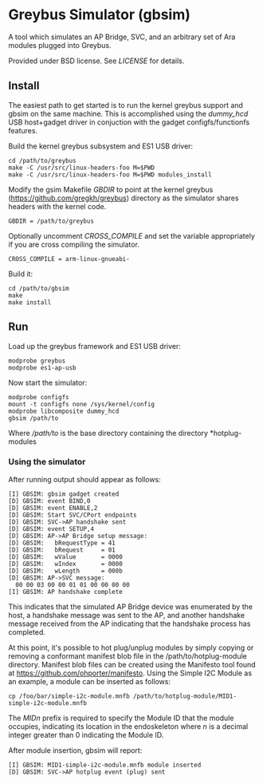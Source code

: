 # Greybus Simulator (gbsim)

A tool which simulates an AP Bridge, SVC, and an arbitrary set
of Ara modules plugged into Greybus.

Provided under BSD license. See *LICENSE* for details.

## Install

The easiest path to get started is to run the kernel greybus support and
gbsim on the same machine. This is accomplished using the *dummy_hcd*
USB host+gadget driver in conjuction with the gadget configfs/functionfs
features.

Build the kernel greybus subsystem and ES1 USB driver:

```
cd /path/to/greybus
make -C /usr/src/linux-headers-foo M=$PWD
make -C /usr/src/linux-headers-foo M=$PWD modules_install
```

Modify the gsim Makefile *GBDIR* to point at the kernel greybus
(https://github.com/gregkh/greybus) directory as the simulator shares
headers with the kernel code.

`GBDIR = /path/to/greybus`

Optionally uncomment *CROSS_COMPILE* and set the variable appropriately
if you are cross compiling the simulator.

`CROSS_COMPILE = arm-linux-gnueabi-`

Build it:

```
cd /path/to/gbsim
make
make install
```

## Run

Load up the greybus framework and ES1 USB driver:

```
modprobe greybus
modprobe es1-ap-usb
```

Now start the simulator:

```
modprobe configfs
mount -t configfs none /sys/kernel/config
modprobe libcomposite dummy_hcd
gbsim /path/to
```

Where */path/to* is the base directory containing the
directory *hotplug-modules

### Using the simulator

After running output should appear as follows:

```
[I] GBSIM: gbsim gadget created
[D] GBSIM: event BIND,0
[D] GBSIM: event ENABLE,2
[D] GBSIM: Start SVC/CPort endpoints
[D] GBSIM: SVC->AP handshake sent
[D] GBSIM: event SETUP,4
[D] GBSIM: AP->AP Bridge setup message:
[D] GBSIM:   bRequestType = 41
[D] GBSIM:   bRequest     = 01
[D] GBSIM:   wValue       = 0000
[D] GBSIM:   wIndex       = 0000
[D] GBSIM:   wLength      = 000b
[D] GBSIM: AP->SVC message:
  00 00 03 00 00 01 01 00 00 00 00 
[I] GBSIM: AP handshake complete
```

This indicates that the simulated AP Bridge device was enumerated by the host,
a handshake message was sent to the AP, and another handshake message received
from the AP indicating that the handshake process has completed.

At this point, it's possible to hot plug/unplug modules by simply copying or
removing a conformant manifest blob file in the /path/to/hotplug-module
directory. Manifest blob files can be created using the Manifesto tool
found at https://github.com/ohporter/manifesto. Using the Simple I2C Module as
an example, a module can be inserted as follows:

`cp /foo/bar/simple-i2c-module.mnfb /path/to/hotplug-module/MID1-simple-i2c-module.mnfb`

The *MIDn* prefix is required to specify the Module ID that the module occupies,
indicating its location in the endoskeleton where *n* is a decimal integer greater
than 0 indicating the Module ID. 

After module insertion, gbsim will report:

```
[I] GBSIM: MID1-simple-i2c-module.mnfb module inserted
[D] GBSIM: SVC->AP hotplug event (plug) sent
```
